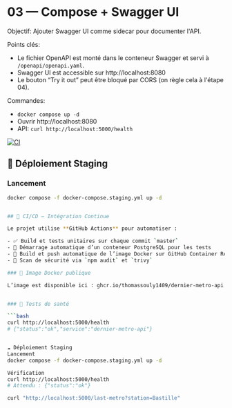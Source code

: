 
# 03 — Compose + Swagger UI

Objectif: Ajouter Swagger UI comme sidecar pour documenter l'API.

Points clés:
- Le fichier OpenAPI est monté dans le conteneur Swagger et servi à `/openapi/openapi.yaml`.
- Swagger UI est accessible sur http://localhost:8080
- Le bouton “Try it out” peut être bloqué par CORS (on règle cela à l'étape 04).

Commandes:
- `docker compose up -d`
- Ouvrir http://localhost:8080
- API: `curl http://localhost:5000/health`

[![CI](https://github.com/ThomasSouly1409/dernier-metro/actions/workflows/ci.yml/badge.svg)](https://github.com/ThomasSouly1409/dernier-metro/actions/workflows/ci.yml)

## 🚀 Déploiement Staging

### Lancement
```bash
docker compose -f docker-compose.staging.yml up -d


## 🧱 CI/CD — Intégration Continue

Le projet utilise **GitHub Actions** pour automatiser :

- ✅ Build et tests unitaires sur chaque commit `master`
- 🐘 Démarrage automatique d’un conteneur PostgreSQL pour les tests
- 🐳 Build et push automatique de l’image Docker sur GitHub Container Registry (GHCR)
- 🧩 Scan de sécurité via `npm audit` et `trivy`

### 🔗 Image Docker publique

L’image est disponible ici : ghcr.io/thomassouly1409/dernier-metro-api:latest


### 🧪 Tests de santé

```bash
curl http://localhost:5000/health
# {"status":"ok","service":"dernier-metro-api"}


☁️ Déploiement Staging
Lancement
docker compose -f docker-compose.staging.yml up -d

Vérification
curl http://localhost:5000/health
# Attendu : {"status":"ok"}

curl "http://localhost:5000/last-metro?station=Bastille"